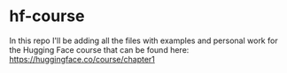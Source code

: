 # hf-course
In this repo I'll be adding all the files with examples and personal work for the Hugging Face course that can be found here: https://huggingface.co/course/chapter1
